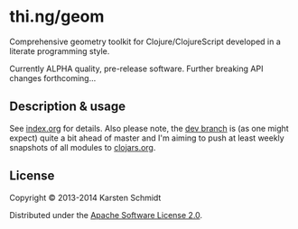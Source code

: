 # thi.ng/geom

Comprehensive geometry toolkit for Clojure/ClojureScript developed in a
literate programming style.

Currently ALPHA quality, pre-release software. Further breaking API
changes forthcoming...

## Description & usage

See [index.org](src/index.org) for details. Also please note, the [dev branch](https://github.com/thi-ng/geom/tree/develop) is (as one might expect) quite a bit ahead of master and I'm aiming to push at least weekly snapshots of all modules to [clojars.org](http://clojars.org).

## License

Copyright © 2013-2014 Karsten Schmidt

Distributed under the [Apache Software License 2.0](http://www.apache.org/licenses/LICENSE-2.0).

